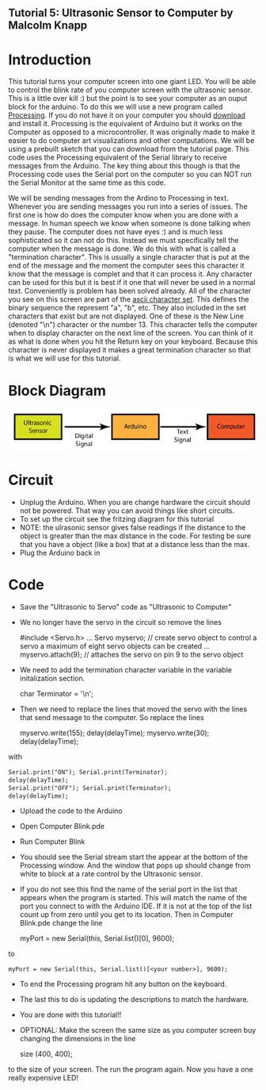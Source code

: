 Tutorial 5: Ultrasonic Sensor to Computer by Malcolm Knapp
----------

# Introduction
This tutorial turns your computer screen into one giant LED. You will be able to control the blink rate of you computer screen with the ultrasonic sensor. This is a little over kill :) but the point is to see your computer as an ouput block for the arduino. To do this we will use a new program called <a href="http://www.processing.org/">Processing</a>. If you do not have it on your computer you should <a href="https://www.processing.org/download/">download</a> and install it. Processing is the equivalent of Arduino but it works on the Computer as opposed to a microcontroller. It was originally made to make it easier to do computer art visualizations and other computations. We will be using a prebuilt sketch that you can download from the tutorial page. This code uses the Processing equivalent of the Serial library to receive messages from the Arduino. The key thing about this though is that the Processing code uses the Serial port on the computer so you can NOT run the Serial Monitor at the same time as this code. 

We will be sending messages from the Ardino to Processing in text. Whenever you are sending messages you run into a series of issues. The first one is how do does the computer know when you are done with a message. In human speech we know when someone is done talking when they pause. The computer does not have eyes :) and is much less sophisticated so it can not do this. Instead we must specifically tell the computer when the message is done. We do this with what is called a "termination character". This is usually a single character that is put at the end of the message and the moment the computer sees this character it know that the message is complet and that it can process it.  Any character can be used for this but it is best if it one that will never be used in a normal text. Conveniently is problem has been solved already. All of the character you see on this screen are part of the <a href="http://www.asciitable.com/">ascii character set</a>. This defines the binary sequence the represent "a", "b", etc. They also included in the set characters that exist but are not displayed. One of these is the New Line (denoted "\n") character or the number 13. This character tells the computer when to display character on the next line of the screen. You can think of it as what is done when you hit the Return key on your keyboard. Because this character is never displayed it makes a great termination character so that is what we will use for this tutorial. 


# Block Diagram
![Light to Computer System](Ultrasonic_to_Computer_System.png)

# Circuit
* Unplug the Arduino. When you are change hardware the circuit should not be powered. That way you can avoid things like short circuits.
* To set up the circuit see the fritzing diagram for this tutorial
* NOTE: the ulrasonic sensor gives false readings if the distance to the object is greater than the max distance in the code. For testing be sure that you have a object (like a box) that at a distance less than the max. 
* Plug the Arduino back in 

# Code
* Save the "Ultrasonic to Servo" code as "Ultrasonic to Computer"
* We no longer have the servo in the circuit so remove the lines

	
    #include <Servo.h>
    ...
    Servo myservo;  // create servo object to control a servo a maximum of eight servo objects  can be created
    ...
    myservo.attach(9);  // attaches the servo on pin 9 to the servo object

* We need to add the termination character variable in the variable initalization section. 

	
    char Terminator = '\n';  

* Then we need to replace the lines that moved the servo with the lines that send message to the computer. So replace the lines 


    myservo.write(155);
    delay(delayTime); 
    myservo.write(30);
    delay(delayTime);  

 with 

    Serial.print("ON"); Serial.print(Terminator);
    delay(delayTime);        
    Serial.print("OFF"); Serial.print(Terminator);
    delay(delayTime);                  

* Upload the code to the Arduino 
* Open Computer Blink.pde
* Run Computer Blink
* You should see the Serial stream start the appear at the bottom of the Processing window. And the window that pops up should change from white to block at a rate control by the Ultrasonic sensor.  
* If you do not see this find the name of the serial port in the list that appears when the program is started. This will match the name of the port you connect to with the Arduino IDE. If it is not at the top of the list count up from zero until you get to its location. Then in Computer Blink.pde change the line


    myPort = new Serial(this, Serial.list()[0], 9600);

to

    myPort = new Serial(this, Serial.list()[<your number>], 9600);


* To end the Processing program hit any button on the keyboard. 
* The last this to do is updating the descriptions to match the hardware.
* You are done with this tutorial!!
* OPTIONAL: Make the screen the same size as you computer screen buy changing the dimensions in the line 


	size (400, 400);

to the size of your screen. The run the program again. Now you have a one really expensive LED!